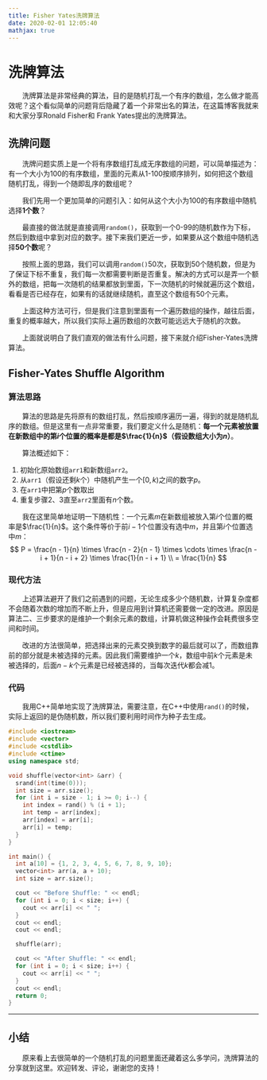 ```yaml
---
title: Fisher Yates洗牌算法
date: 2020-02-01 12:05:40
mathjax: true
---
```


# 洗牌算法

&emsp;&emsp;洗牌算法是非常经典的算法，目的是随机打乱一个有序的数组，怎么做才能高效呢？这个看似简单的问题背后隐藏了着一个非常出名的算法，在这篇博客我就来和大家分享Ronald Fisher和 Frank Yates提出的洗牌算法。

<!-- more -->

## 洗牌问题

&emsp;&emsp;洗牌问题实质上是一个将有序数组打乱成无序数组的问题，可以简单描述为：有一个大小为100的有序数组，里面的元素从1-100按顺序排列，如何把这个数组随机打乱，得到一个随即乱序的数组呢？

&emsp;&emsp;我们先用一个更加简单的问题引入：如何从这个大小为100的有序数组中随机选择**1个数**？

&emsp;&emsp;最直接的做法就是直接调用`random()`，获取到一个0-99的随机数作为下标，然后到数组中拿到对应的数字。接下来我们更近一步，如果要从这个数组中随机选择**50个数**呢？

&emsp;&emsp;按照上面的思路，我们可以调用`random()`50次，获取到50个随机数，但是为了保证下标不重复，我们每一次都需要判断是否重复。解决的方式可以是弄一个额外的数组，把每一次随机的结果都放到里面，下一次随机的时候就遍历这个数组，看看是否已经存在，如果有的话就继续随机，直至这个数组有50个元素。

&emsp;&emsp;上面这种方法可行，但是我们注意到里面有一个遍历数组的操作，越往后面，重复的概率越大，所以我们实际上遍历数组的次数可能远远大于随机的次数。

&emsp;&emsp;上面就说明白了我们直观的做法有什么问题，接下来就介绍Fisher-Yates洗牌算法。

## Fisher-Yates Shuffle Algorithm

### 算法思路

&emsp;&emsp;算法的思路是先将原有的数组打乱，然后按顺序遍历一遍，得到的就是随机乱序的数组。但是这里有一点非常重要，我们要定义什么是随机：**每一个元素被放置在新数组中的第$i$个位置的概率是都是$\frac{1}{n}$（假设数组大小为$n$）**。

&emsp;&emsp;算法概述如下：

1. 初始化原始数组`arr1`和新数组`arr2`。
2. 从`arr1`（假设还剩$k$个）中随机产生一个$[0,k)$之间的数字$p$。
3. 在`arr1`中把第$p$个数取出
4. 重复步骤2、3直至`arr2`里面有$n$个数。

&emsp;&emsp;我在这里简单地证明一下随机性：一个元素$m$在新数组被放入第$i$个位置的概率是$\frac{1}{n}$。这个条件等价于前$i-1$个位置没有选中$m$，并且第$i$个位置选中$m$：
$$
P = \frac{n - 1}{n} \times \frac{n - 2}{n - 1} \times \cdots \times \frac{n - i + 1}{n - i + 2} \times \frac{1}{n - i + 1} \\
= \frac{1}{n}
$$

### 现代方法

&emsp;&emsp;上述算法避开了我们之前遇到的问题，无论生成多少个随机数，计算复杂度都不会随着次数的增加而不断上升，但是应用到计算机还需要做一定的改进。原因是算法二、三步要求的是维护一个剩余元素的数组，计算机做这种操作会耗费很多空间和时间。

&emsp;&emsp;改进的方法很简单，把选择出来的元素交换到数字的最后就可以了，而数组靠前的部分就是未被选择的元素。因此我们需要维护一个$k$，数组中前$k$个元素是未被选择的，后面$n-k$个元素是已经被选择的，当每次迭代$k$都会减1。

### 代码

&emsp;&emsp;我用C++简单地实现了洗牌算法，需要注意，在C++中使用`rand()`的时候，实际上返回的是伪随机数，所以我们要利用时间作为种子去生成。

```c++
#include <iostream>
#include <vector>
#include <cstdlib>
#include <ctime>
using namespace std;

void shuffle(vector<int> &arr) {
  srand(int(time(0)));
  int size = arr.size();
  for (int i = size - 1; i >= 0; i--) {
    int index = rand() % (i + 1);
    int temp = arr[index];
    arr[index] = arr[i];
    arr[i] = temp;
  }
}

int main() {
  int a[10] = {1, 2, 3, 4, 5, 6, 7, 8, 9, 10};
  vector<int> arr(a, a + 10);
  int size = arr.size();

  cout << "Before Shuffle: " << endl;
  for (int i = 0; i < size; i++) {
    cout << arr[i] << " ";
  }
  cout << endl;
  cout << endl;

  shuffle(arr);

  cout << "After Shuffle: " << endl;
  for (int i = 0; i < size; i++) {
    cout << arr[i] << " ";
  }
  cout << endl;
  return 0;
}
```

---

## 小结

&emsp;&emsp;原来看上去很简单的一个随机打乱的问题里面还藏着这么多学问，洗牌算法的分享就到这里。欢迎转发、评论，谢谢您的支持！